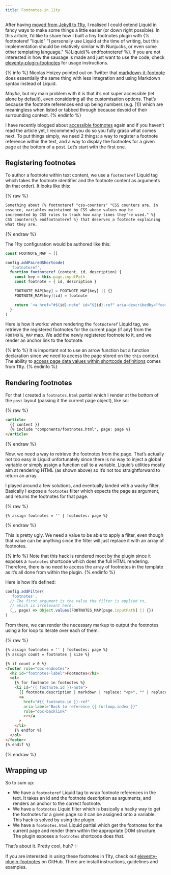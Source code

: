 ```yaml
---
title: Footnotes in 11ty
---
```


After having [moved from Jekyll to 11ty](/2020/11/30/from-jekyll-to-11ty/), I realised I could extend Liquid in fancy ways to make some things a little easier (or down right possible). In this article, I’d like to share how I built a tiny footnotes plugin with {% footnoteref "liquid" "I personally use Liquid at the time of writing, but this implementation should be relatively similar with Nunjucks, or even some other templating language." %}Liquid{% endfootnoteref %}. If you are not interested in how the sausage is made and just want to use the code, check [eleventy-plugin-footnotes](https://github.com/HugoGiraudel/eleventy-plugin-footnotes) for usage instructions.

{% info %}
Nicolas Hoizey pointed out on Twitter that [markdown-it-footnote](https://github.com/markdown-it/markdown-it-footnote) does essentially the same thing with less integration and using Markdown syntax instead of Liquid.

*Maybe*, but my main problem with it is that it’s not super accessible (let alone by default), even considering all the customisation options. That’s because the footnote references end up being numbers (e.g. [1]) which are meaningless when listed or tabbed through because devoid of their surrounding context.
{% endinfo %}

I have recently blogged about [accessible footnotes](/2020/11/24/accessible-footnotes-and-a-bit-of-react/) again and if you haven’t read the article yet, I recommend you do so you fully grasp what comes next. To put things simply, we need 2 things: a way to register a footnote reference within the text, and a way to display the footnotes for a given page at the bottom of a post. Let’s start with the first one. 

## Registering footnotes

To author a footnote within text content, we use a `footnoteref` Liquid tag which takes the footnote identifier and the footnote content as arguments (in that order). It looks like this:

{% raw %}
```html
Something about {% footnoteref "css-counters" "CSS counters are, in
essence, variables maintained by CSS whose values may be
incremented by CSS rules to track how many times they’re used." %}
CSS counters{% endfootnoteref %} that deserves a footnote explaining
what they are.
```
{% endraw %}

The 11ty configuration would be authored like this:

```js
const FOOTNOTE_MAP = []

config.addPairedShortcode(
  'footnoteref',
  function footnoteref (content, id, description) {
    const key = this.page.inputPath
    const footnote = { id, description }

    FOOTNOTE_MAP[key] = FOOTNOTE_MAP[key] || {}
    FOOTNOTE_MAP[key][id] = footnote

    return `<a href="#${id}-note" id="${id}-ref" aria-describedby="footnotes-label" role="doc-noteref" class="Footnotes__ref">${content}</a>`
  }
)
```

Here is how it works: when rendering the `footnoteref` Liquid tag, we retrieve the registered footnotes for the current page (if any) from the `FOOTNOTE_MAP` map. We add the newly registered footnote to it, and we render an anchor link to the footnote.

{% info %}
It is important not to use an arrow function but a function declaration since we need to access the page stored on the `this` context. The ability to [access page data values within shortcode definitions](https://www.11ty.dev/docs/languages/liquid/#access-to-page-data-values) comes from 11ty. 
{% endinfo %}

## Rendering footnotes

For that I created a `footnotes.html` partial which I render at the bottom of the `post` layout (passing it the current page object), like so:

{% raw %}
```html
<article>
  {{ content }}
  {% include "components/footnotes.html", page: page %}
</article>
```
{% endraw %}

Now, we need a way to retrieve the footnotes from the page. That’s actually not too easy in Liquid unfortunately since there is no way to inject a global variable or simply assign a function call to a variable. Liquid’s utilities mostly aim at rendering HTML (as shown above) so it’s not too straightforward to return an array.

I played around a few solutions, and eventually landed with a wacky filter. Basically I expose a `footnotes` filter which expects the page as argument, and returns the footnotes for that page. 

{% raw %}
```liquid
{% assign footnotes = '' | footnotes: page %}
```
{% endraw %}

This is pretty ugly. We need a value to be able to apply a filter, even though that value can be anything since the filter will just replace it with an array of footnotes.

{% info %}
Note that this hack is rendered moot by the plugin since it exposes a `footnotes` shortcode which does the full HTML rendering. Therefore, there is no need to access the array of footnotes in the template as it’s all done from within the plugin.
{% endinfo %}

Here is how it’s defined:

```js
config.addFilter(
  'footnotes', 
  // The first argument is the value the filter is applied to,
  // which is irrelevant here.
  (_, page) => Object.values(FOOTNOTES_MAP[page.inputPath] || {})
)
```

From there, we can render the necessary markup to output the footnotes using a for loop to iterate over each of them.

{% raw %}
```html
{% assign footnotes = '' | footnotes: page %}
{% assign count = footnotes | size %}

{% if count > 0 %}
<footer role="doc-endnotes">
  <h2 id="footnotes-label">Footnotes</h2>
  <ol>
    {% for footnote in footnotes %}
    <li id="{{ footnote.id }}-note">
      {{ footnote.description | markdown | replace: "<p>", "" | replace: "</p>", "" }}
      <a
        href="#{{ footnote.id }}-ref"
        aria-label="Back to reference {{ forloop.index }}"
        role="doc-backlink"
        >↩</a
      >
    </li>
    {% endfor %}
  </ol>
</footer>
{% endif %}
```
{% endraw %}

## Wrapping up


So to sum up:

- We have a `footnoteref` Liquid tag to wrap footnote references in the text. It takes an id and the footnote description as arguments, and renders an anchor to the correct footnote.
- We have a `footnotes` Liquid filter which is basically a hacky way to get the footnotes for a given page so it can be assigned onto a variable. This hack is solved by using the plugin.
- We have a `footnotes.html` Liquid partial which get the footnotes for the current page and render them within the appropriate DOM structure. The plugin exposes a `footnotes` shortcode does that.

That’s about it. Pretty cool, huh? ✨

If you are interested in using these footnotes in 11ty, check out [eleventy-plugin-footnotes](https://github.com/HugoGiraudel/eleventy-plugin-footnotes) on GitHub. There are install instructions, guidelines and examples.
